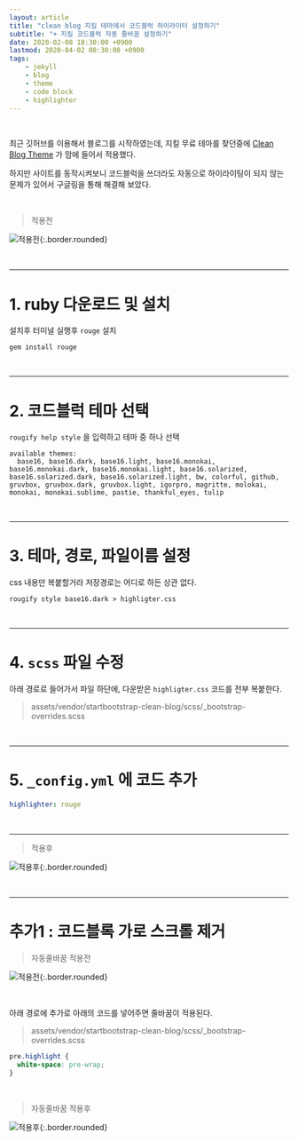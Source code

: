 ```yaml
---
layout: article
title: "clean blog 지킬 테마에서 코드블럭 하이라이터 설정하기"
subtitle: "+ 지킬 코드블럭 자동 줄바꿈 설정하기"
date: 2020-02-08 18:30:00 +0900
lastmod: 2020-04-02 00:30:00 +0900
tags: 
    - jekyll
    - blog
    - theme
    - code block
    - highlighter
---
```


<br>

최근 깃허브를 이용해서 블로그를 시작하였는데, 지킬 무료 테마를 찾던중에 [Clean Blog Theme](http://jekyllthemes.org/themes/clean-blog/) 가 맘에 들어서 적용했다.

하지만 사이트를 동작시켜보니 코드블럭을 쓰더라도 자동으로 하이라이팅이 되지 않는 문제가 있어서 구글링을 통해 해결해 보았다.

<br>

> 적용전

![적용전](https://user-images.githubusercontent.com/59393359/74085994-25697300-4ac2-11ea-832e-44d74969b154.PNG){:.border.rounded}

<br>

***

# 1. ruby 다운로드 및 설치

설치후 터미널 실행후 `rouge` 설치

```
gem install rouge
```

<br>

***

# 2. 코드블럭 테마 선택

`rougify help style` 을 입력하고 테마 중 하나 선택

```
available themes:
  base16, base16.dark, base16.light, base16.monokai, base16.monokai.dark, base16.monokai.light, base16.solarized, base16.solarized.dark, base16.solarized.light, bw, colorful, github, gruvbox, gruvbox.dark, gruvbox.light, igorpro, magritte, molokai, monokai, monokai.sublime, pastie, thankful_eyes, tulip
```

<br>

***

# 3. 테마, 경로, 파일이름 설정

css 내용만 복붙할거라 저장경로는 어디로 하든 상관 없다.

```
rougify style base16.dark > highligter.css
```

<br>

***

# 4. `scss` 파일 수정

아래 경로로 들어가서 파일 하단에, 다운받은 `highligter.css` 코드를 전부 복붙한다.

> assets/vendor/startbootstrap-clean-blog/scss/_bootstrap-overrides.scss

<br>

***

# 5. `_config.yml` 에 코드 추가

```yml
highlighter: rouge
```

<br>

---

> 적용후

![적용후](https://user-images.githubusercontent.com/59393359/74085888-13d39b80-4ac1-11ea-8ac1-c662c9edb3f7.PNG){:.border.rounded}

<br>

***

# 추가1 : 코드블록 가로 스크롤 제거

> 자동줄바꿈 적용전

![적용전](https://user-images.githubusercontent.com/59393359/74085871-ec7cce80-4ac0-11ea-8d0f-7fc9ea363121.PNG){:.border.rounded}

<br>

아래 경로에 추가로 아래의 코드를 넣어주면 줄바꿈이 적용된다.

> assets/vendor/startbootstrap-clean-blog/scss/_bootstrap-overrides.scss

```scss
pre.highlight {
  white-space: pre-wrap;
}
```

<br>

> 자동줄바꿈 적용후

![적용후](https://user-images.githubusercontent.com/59393359/74085840-a293e880-4ac0-11ea-9864-efe7601dfdc3.PNG){:.border.rounded}

<br><br><br><br>